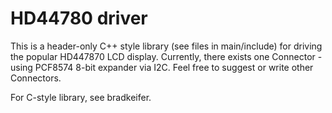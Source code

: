 # HD44780 driver

This is a header-only C++ style library (see files in main/include) for driving the popular HD447870 LCD display.
Currently, there exists one Connector - using PCF8574 8-bit expander via I2C.
Feel free to suggest or write other Connectors.

For C-style library, see bradkeifer.

